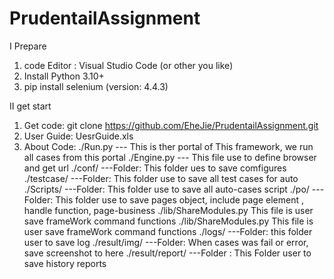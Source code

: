 # PrudentailAssignment
Ⅰ Prepare
1. code Editor : Visual Studio Code (or other you like)
2. Install Python 3.10+
3. pip install selenium (version:  4.4.3)


Ⅱ get start
1. Get code: 
   git clone https://github.com/EheJie/PrudentailAssignment.git
2. User Guide:  UesrGuide.xls
3. About Code:
   ./Run.py      --- This is ther portal of This framework, we run all cases from this portal
   ./Engine.py  --- This file use to define browser and get url
   ./conf/      ---Folder: This folder ues to save comfigures   
   ./testcase/    ---Folder: This folder use to save all test cases for auto
   ./Scripts/     ---Folder: This folder use to save all auto-cases script
   ./po/          ---Folder: This folder use to save pages object, include page element , handle function, page-business
   ./lib/ShareModules.py   This file is user save frameWork command functions
   ./lib/ShareModules.py   This file is user save frameWork command functions
   ./logs/        ---Folder: this folder user to save log 
   ./result/img/  ---Folder: When cases was fail or error, save screenshot to here
   ./result/report/   ---Folder : This Folder user to save history reports

   
